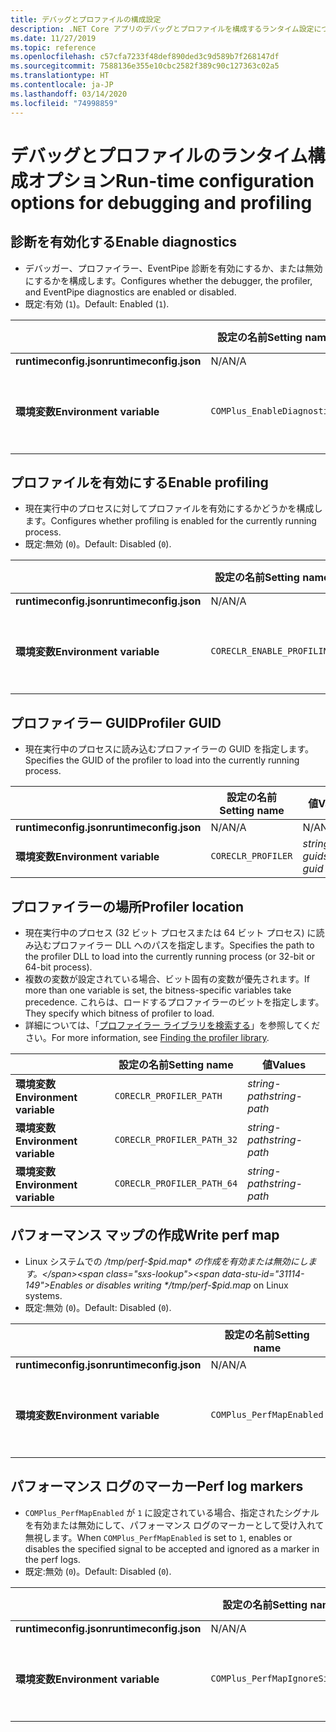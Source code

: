 ```yaml
---
title: デバッグとプロファイルの構成設定
description: .NET Core アプリのデバッグとプロファイルを構成するランタイム設定について説明します。
ms.date: 11/27/2019
ms.topic: reference
ms.openlocfilehash: c57cfa7233f48def890ded3c9d589b7f268147df
ms.sourcegitcommit: 7588136e355e10cbc2582f389c90c127363c02a5
ms.translationtype: HT
ms.contentlocale: ja-JP
ms.lasthandoff: 03/14/2020
ms.locfileid: "74998859"
---
```

# <a name="run-time-configuration-options-for-debugging-and-profiling"></a><span data-ttu-id="31114-103">デバッグとプロファイルのランタイム構成オプション</span><span class="sxs-lookup"><span data-stu-id="31114-103">Run-time configuration options for debugging and profiling</span></span>

## <a name="enable-diagnostics"></a><span data-ttu-id="31114-104">診断を有効化する</span><span class="sxs-lookup"><span data-stu-id="31114-104">Enable diagnostics</span></span>

- <span data-ttu-id="31114-105">デバッガー、プロファイラー、EventPipe 診断を有効にするか、または無効にするかを構成します。</span><span class="sxs-lookup"><span data-stu-id="31114-105">Configures whether the debugger, the profiler, and EventPipe diagnostics are enabled or disabled.</span></span>
- <span data-ttu-id="31114-106">既定:有効 (`1`)。</span><span class="sxs-lookup"><span data-stu-id="31114-106">Default: Enabled (`1`).</span></span>

| | <span data-ttu-id="31114-107">設定の名前</span><span class="sxs-lookup"><span data-stu-id="31114-107">Setting name</span></span> | <span data-ttu-id="31114-108">値</span><span class="sxs-lookup"><span data-stu-id="31114-108">Values</span></span> |
| - | - | - |
| <span data-ttu-id="31114-109">**runtimeconfig.json**</span><span class="sxs-lookup"><span data-stu-id="31114-109">**runtimeconfig.json**</span></span> | <span data-ttu-id="31114-110">N/A</span><span class="sxs-lookup"><span data-stu-id="31114-110">N/A</span></span> | <span data-ttu-id="31114-111">N/A</span><span class="sxs-lookup"><span data-stu-id="31114-111">N/A</span></span> |
| <span data-ttu-id="31114-112">**環境変数**</span><span class="sxs-lookup"><span data-stu-id="31114-112">**Environment variable**</span></span> | `COMPlus_EnableDiagnostics` | <span data-ttu-id="31114-113">`1` - 有効</span><span class="sxs-lookup"><span data-stu-id="31114-113">`1` - enabled</span></span><br/><span data-ttu-id="31114-114">`0` - 無効</span><span class="sxs-lookup"><span data-stu-id="31114-114">`0` - disabled</span></span> |

## <a name="enable-profiling"></a><span data-ttu-id="31114-115">プロファイルを有効にする</span><span class="sxs-lookup"><span data-stu-id="31114-115">Enable profiling</span></span>

- <span data-ttu-id="31114-116">現在実行中のプロセスに対してプロファイルを有効にするかどうかを構成します。</span><span class="sxs-lookup"><span data-stu-id="31114-116">Configures whether profiling is enabled for the currently running process.</span></span>
- <span data-ttu-id="31114-117">既定:無効 (`0`)。</span><span class="sxs-lookup"><span data-stu-id="31114-117">Default: Disabled (`0`).</span></span>

| | <span data-ttu-id="31114-118">設定の名前</span><span class="sxs-lookup"><span data-stu-id="31114-118">Setting name</span></span> | <span data-ttu-id="31114-119">値</span><span class="sxs-lookup"><span data-stu-id="31114-119">Values</span></span> |
| - | - | - |
| <span data-ttu-id="31114-120">**runtimeconfig.json**</span><span class="sxs-lookup"><span data-stu-id="31114-120">**runtimeconfig.json**</span></span> | <span data-ttu-id="31114-121">N/A</span><span class="sxs-lookup"><span data-stu-id="31114-121">N/A</span></span> | <span data-ttu-id="31114-122">N/A</span><span class="sxs-lookup"><span data-stu-id="31114-122">N/A</span></span> |
| <span data-ttu-id="31114-123">**環境変数**</span><span class="sxs-lookup"><span data-stu-id="31114-123">**Environment variable**</span></span> | `CORECLR_ENABLE_PROFILING` | <span data-ttu-id="31114-124">`0` - 無効</span><span class="sxs-lookup"><span data-stu-id="31114-124">`0` - disabled</span></span><br/><span data-ttu-id="31114-125">`1` - 有効</span><span class="sxs-lookup"><span data-stu-id="31114-125">`1` - enabled</span></span> |

## <a name="profiler-guid"></a><span data-ttu-id="31114-126">プロファイラー GUID</span><span class="sxs-lookup"><span data-stu-id="31114-126">Profiler GUID</span></span>

- <span data-ttu-id="31114-127">現在実行中のプロセスに読み込むプロファイラーの GUID を指定します。</span><span class="sxs-lookup"><span data-stu-id="31114-127">Specifies the GUID of the profiler to load into the currently running process.</span></span>

| | <span data-ttu-id="31114-128">設定の名前</span><span class="sxs-lookup"><span data-stu-id="31114-128">Setting name</span></span> | <span data-ttu-id="31114-129">値</span><span class="sxs-lookup"><span data-stu-id="31114-129">Values</span></span> |
| - | - | - |
| <span data-ttu-id="31114-130">**runtimeconfig.json**</span><span class="sxs-lookup"><span data-stu-id="31114-130">**runtimeconfig.json**</span></span> | <span data-ttu-id="31114-131">N/A</span><span class="sxs-lookup"><span data-stu-id="31114-131">N/A</span></span> | <span data-ttu-id="31114-132">N/A</span><span class="sxs-lookup"><span data-stu-id="31114-132">N/A</span></span> |
| <span data-ttu-id="31114-133">**環境変数**</span><span class="sxs-lookup"><span data-stu-id="31114-133">**Environment variable**</span></span> | `CORECLR_PROFILER` | <span data-ttu-id="31114-134">*string-guid*</span><span class="sxs-lookup"><span data-stu-id="31114-134">*string-guid*</span></span> |

## <a name="profiler-location"></a><span data-ttu-id="31114-135">プロファイラーの場所</span><span class="sxs-lookup"><span data-stu-id="31114-135">Profiler location</span></span>

- <span data-ttu-id="31114-136">現在実行中のプロセス (32 ビット プロセスまたは 64 ビット プロセス) に読み込むプロファイラー DLL へのパスを指定します。</span><span class="sxs-lookup"><span data-stu-id="31114-136">Specifies the path to the profiler DLL to load into the currently running process (or 32-bit or 64-bit process).</span></span>
- <span data-ttu-id="31114-137">複数の変数が設定されている場合、ビット固有の変数が優先されます。</span><span class="sxs-lookup"><span data-stu-id="31114-137">If more than one variable is set, the bitness-specific variables take precedence.</span></span> <span data-ttu-id="31114-138">これらは、ロードするプロファイラーのビットを指定します。</span><span class="sxs-lookup"><span data-stu-id="31114-138">They specify which bitness of profiler to load.</span></span>
- <span data-ttu-id="31114-139">詳細については、「[プロファイラー ライブラリを検索する](https://github.com/dotnet/runtime/blob/master/docs/design/coreclr/profiling/Profiler%20Loading.md)」を参照してください。</span><span class="sxs-lookup"><span data-stu-id="31114-139">For more information, see [Finding the profiler library](https://github.com/dotnet/runtime/blob/master/docs/design/coreclr/profiling/Profiler%20Loading.md).</span></span>

| | <span data-ttu-id="31114-140">設定の名前</span><span class="sxs-lookup"><span data-stu-id="31114-140">Setting name</span></span> | <span data-ttu-id="31114-141">値</span><span class="sxs-lookup"><span data-stu-id="31114-141">Values</span></span> |
| - | - | - |
| <span data-ttu-id="31114-142">**環境変数**</span><span class="sxs-lookup"><span data-stu-id="31114-142">**Environment variable**</span></span> | `CORECLR_PROFILER_PATH` | <span data-ttu-id="31114-143">*string-path*</span><span class="sxs-lookup"><span data-stu-id="31114-143">*string-path*</span></span> |
| <span data-ttu-id="31114-144">**環境変数**</span><span class="sxs-lookup"><span data-stu-id="31114-144">**Environment variable**</span></span> | `CORECLR_PROFILER_PATH_32` | <span data-ttu-id="31114-145">*string-path*</span><span class="sxs-lookup"><span data-stu-id="31114-145">*string-path*</span></span> |
| <span data-ttu-id="31114-146">**環境変数**</span><span class="sxs-lookup"><span data-stu-id="31114-146">**Environment variable**</span></span> | `CORECLR_PROFILER_PATH_64` | <span data-ttu-id="31114-147">*string-path*</span><span class="sxs-lookup"><span data-stu-id="31114-147">*string-path*</span></span> |

## <a name="write-perf-map"></a><span data-ttu-id="31114-148">パフォーマンス マップの作成</span><span class="sxs-lookup"><span data-stu-id="31114-148">Write perf map</span></span>

- <span data-ttu-id="31114-149">Linux システムでの */tmp/perf-$pid.map* の作成を有効または無効にします。</span><span class="sxs-lookup"><span data-stu-id="31114-149">Enables or disables writing */tmp/perf-$pid.map* on Linux systems.</span></span>
- <span data-ttu-id="31114-150">既定:無効 (`0`)。</span><span class="sxs-lookup"><span data-stu-id="31114-150">Default: Disabled (`0`).</span></span>

| | <span data-ttu-id="31114-151">設定の名前</span><span class="sxs-lookup"><span data-stu-id="31114-151">Setting name</span></span> | <span data-ttu-id="31114-152">値</span><span class="sxs-lookup"><span data-stu-id="31114-152">Values</span></span> |
| - | - | - |
| <span data-ttu-id="31114-153">**runtimeconfig.json**</span><span class="sxs-lookup"><span data-stu-id="31114-153">**runtimeconfig.json**</span></span> | <span data-ttu-id="31114-154">N/A</span><span class="sxs-lookup"><span data-stu-id="31114-154">N/A</span></span> | <span data-ttu-id="31114-155">N/A</span><span class="sxs-lookup"><span data-stu-id="31114-155">N/A</span></span> |
| <span data-ttu-id="31114-156">**環境変数**</span><span class="sxs-lookup"><span data-stu-id="31114-156">**Environment variable**</span></span> | `COMPlus_PerfMapEnabled` | <span data-ttu-id="31114-157">`0` - 無効</span><span class="sxs-lookup"><span data-stu-id="31114-157">`0` - disabled</span></span><br/><span data-ttu-id="31114-158">`1` - 有効</span><span class="sxs-lookup"><span data-stu-id="31114-158">`1` - enabled</span></span> |

## <a name="perf-log-markers"></a><span data-ttu-id="31114-159">パフォーマンス ログのマーカー</span><span class="sxs-lookup"><span data-stu-id="31114-159">Perf log markers</span></span>

- <span data-ttu-id="31114-160">`COMPlus_PerfMapEnabled` が `1` に設定されている場合、指定されたシグナルを有効または無効にして、パフォーマンス ログのマーカーとして受け入れて無視します。</span><span class="sxs-lookup"><span data-stu-id="31114-160">When `COMPlus_PerfMapEnabled` is set to `1`, enables or disables the specified signal to be accepted and ignored as a marker in the perf logs.</span></span>
- <span data-ttu-id="31114-161">既定:無効 (`0`)。</span><span class="sxs-lookup"><span data-stu-id="31114-161">Default: Disabled (`0`).</span></span>

| | <span data-ttu-id="31114-162">設定の名前</span><span class="sxs-lookup"><span data-stu-id="31114-162">Setting name</span></span> | <span data-ttu-id="31114-163">値</span><span class="sxs-lookup"><span data-stu-id="31114-163">Values</span></span> |
| - | - | - |
| <span data-ttu-id="31114-164">**runtimeconfig.json**</span><span class="sxs-lookup"><span data-stu-id="31114-164">**runtimeconfig.json**</span></span> | <span data-ttu-id="31114-165">N/A</span><span class="sxs-lookup"><span data-stu-id="31114-165">N/A</span></span> | <span data-ttu-id="31114-166">N/A</span><span class="sxs-lookup"><span data-stu-id="31114-166">N/A</span></span> |
| <span data-ttu-id="31114-167">**環境変数**</span><span class="sxs-lookup"><span data-stu-id="31114-167">**Environment variable**</span></span> | `COMPlus_PerfMapIgnoreSignal` | <span data-ttu-id="31114-168">`0` - 無効</span><span class="sxs-lookup"><span data-stu-id="31114-168">`0` - disabled</span></span><br/><span data-ttu-id="31114-169">`1` - 有効</span><span class="sxs-lookup"><span data-stu-id="31114-169">`1` - enabled</span></span> |
